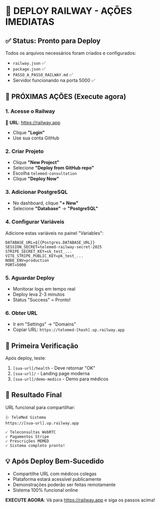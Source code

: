 # 🚀 DEPLOY RAILWAY - AÇÕES IMEDIATAS

## ✅ Status: Pronto para Deploy
Todos os arquivos necessários foram criados e configurados:
- `railway.json` ✅
- `package.json` ✅ 
- `PASSO_A_PASSO_RAILWAY.md` ✅
- Servidor funcionando na porta 5000 ✅

## 🎯 PRÓXIMAS AÇÕES (Execute agora)

### 1. Acesse o Railway
🔗 **URL**: https://railway.app
- Clique **"Login"**
- Use sua conta GitHub

### 2. Criar Projeto
- Clique **"New Project"**
- Selecione **"Deploy from GitHub repo"**
- Escolha `telemed-consultation`
- Clique **"Deploy Now"**

### 3. Adicionar PostgreSQL
- No dashboard, clique **"+ New"**
- Selecione **"Database"** → **"PostgreSQL"**

### 4. Configurar Variáveis
Adicione estas variáveis no painel "Variables":

```
DATABASE_URL=${{Postgres.DATABASE_URL}}
SESSION_SECRET=telemed-railway-secret-2025
STRIPE_SECRET_KEY=sk_test_...
VITE_STRIPE_PUBLIC_KEY=pk_test_...
NODE_ENV=production
PORT=5000
```

### 5. Aguardar Deploy
- Monitorar logs em tempo real
- Deploy leva 2-3 minutos
- Status "Success" = Pronto!

### 6. Obter URL
- Ir em "Settings" → "Domains"
- Copiar URL: `https://telemed-[hash].up.railway.app`

## 🧪 Primeira Verificação
Após deploy, teste:
1. `[sua-url]/health` - Deve retornar "OK"
2. `[sua-url]/` - Landing page moderna
3. `[sua-url]/demo-medico` - Demo para médicos

## 📱 Resultado Final
URL funcional para compartilhar:
```
🩺 TeleMed Sistema
https://[sua-url].up.railway.app

✓ Teleconsultas WebRTC
✓ Pagamentos Stripe  
✓ Prescrições MEMED
✓ Sistema completo pronto!
```

## 💡 Após Deploy Bem-Sucedido
- Compartilhe URL com médicos colegas
- Plataforma estará acessível publicamente
- Demonstrações poderão ser feitas remotamente
- Sistema 100% funcional online

**EXECUTE AGORA**: Vá para https://railway.app e siga os passos acima!